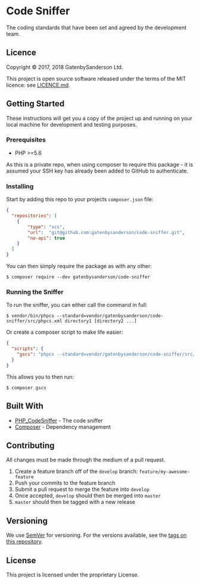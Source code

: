 # Code Sniffer

The coding standards that have been set and agreed by the development team.

## Licence

Copyright &copy; 2017, 2018 GatenbySanderson Ltd.

This project is open source software released under the terms of the MIT licence: see [LICENCE.md](LICENCE.md).

## Getting Started

These instructions will get you a copy of the project up and running on your local machine for development and testing purposes.

### Prerequisites

* PHP >=5.6

As this is a private repo, when using composer to require this package - it is assumed your SSH key has already been added to GitHub to authenticate.

### Installing

Start by adding this repo to your projects `composer.json` file:

```json
{
  "repositories": [
    {
        "type": "vcs",
        "url":  "git@github.com:gatenbysanderson/code-sniffer.git",
        "no-api": true
    }
  ]
}
```

You can then simply require the package as with any other:

```
$ composer require --dev gatenbysanderson/code-sniffer
```

### Running the Sniffer

To run the sniffer, you can either call the command in full:

```
$ vendor/bin/phpcs --standard=vendor/gatenbysanderson/code-sniffer/src/phpcs.xml directory1 [directory2 ...]
```

Or create a composer script to make life easier:

```json
{
  "scripts": {
    "gscs": "phpcs --standard=vendor/gatenbysanderson/code-sniffer/src/phpcs.xml directory1 [directory2 ...]"
  }
}
```

This allows you to then run:

```
$ composer gscs
```

## Built With

* [PHP_CodeSniffer](https://github.com/squizlabs/PHP_CodeSniffer) - The code sniffer
* [Composer](https://getcomposer.org/) - Dependency management

## Contributing

All changes must be made through the medium of a pull request.

1. Create a feature branch off of the `develop` branch: `feature/my-awesome-feature`
2. Push your commits to the feature branch
3. Submit a pull request to merge the feature into `develop`
4. Once accepted, `develop` should then be merged into `master`
5. `master` should then be tagged with a new release

## Versioning

We use [SemVer](http://semver.org/) for versioning. For the versions available, see the [tags on this repository](https://github.com/gatenbysanderson/code-sniffer/tags). 

## License

This project is licensed under the proprietary License.
